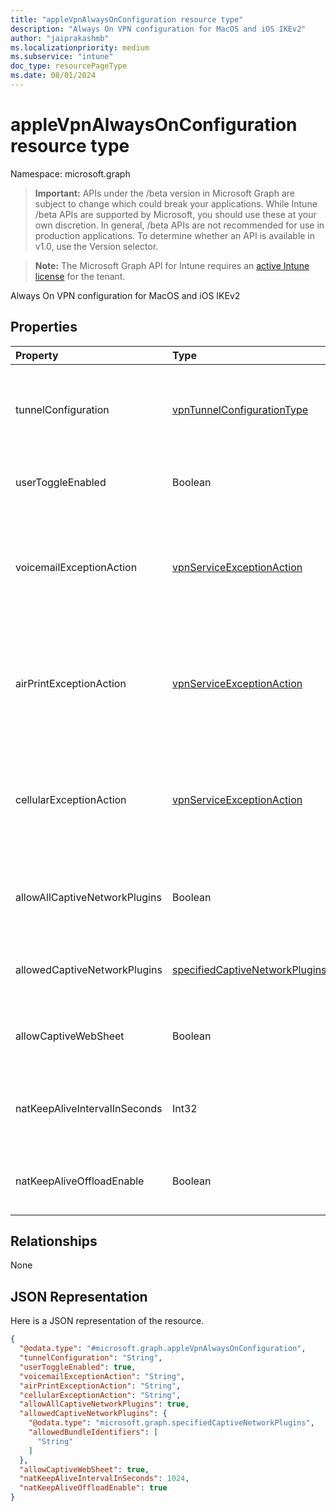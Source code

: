 ```yaml
---
title: "appleVpnAlwaysOnConfiguration resource type"
description: "Always On VPN configuration for MacOS and iOS IKEv2"
author: "jaiprakashmb"
ms.localizationpriority: medium
ms.subservice: "intune"
doc_type: resourcePageType
ms.date: 08/01/2024
---
```


# appleVpnAlwaysOnConfiguration resource type

Namespace: microsoft.graph

> **Important:** APIs under the /beta version in Microsoft Graph are subject to change which could break your applications. While Intune /beta APIs are supported by Microsoft, you should use these at your own discretion. In general, /beta APIs are not recommended for use in production applications. To determine whether an API is available in v1.0, use the Version selector.

> **Note:** The Microsoft Graph API for Intune requires an [active Intune license](https://go.microsoft.com/fwlink/?linkid=839381) for the tenant.

Always On VPN configuration for MacOS and iOS IKEv2

## Properties
|Property|Type|Description|
|:---|:---|:---|
|tunnelConfiguration|[vpnTunnelConfigurationType](../resources/intune-deviceconfig-vpntunnelconfigurationtype.md)|Determines what connections the specific tunnel configuration applies to. Possible values are: `wifiAndCellular`, `cellular`, `wifi`.|
|userToggleEnabled|Boolean|Allow the user to toggle the VPN configuration using the UI|
|voicemailExceptionAction|[vpnServiceExceptionAction](../resources/intune-deviceconfig-vpnserviceexceptionaction.md)|Determine whether voicemail service will be exempt from the always-on VPN connection. Possible values are: `forceTrafficViaVPN`, `allowTrafficOutside`, `dropTraffic`.|
|airPrintExceptionAction|[vpnServiceExceptionAction](../resources/intune-deviceconfig-vpnserviceexceptionaction.md)|Determine whether AirPrint service will be exempt from the always-on VPN connection. Possible values are: `forceTrafficViaVPN`, `allowTrafficOutside`, `dropTraffic`.|
|cellularExceptionAction|[vpnServiceExceptionAction](../resources/intune-deviceconfig-vpnserviceexceptionaction.md)|Determine whether Cellular service will be exempt from the always-on VPN connection. Possible values are: `forceTrafficViaVPN`, `allowTrafficOutside`, `dropTraffic`.|
|allowAllCaptiveNetworkPlugins|Boolean|Specifies whether traffic from all captive network plugins should be allowed outside the vpn|
|allowedCaptiveNetworkPlugins|[specifiedCaptiveNetworkPlugins](../resources/intune-deviceconfig-specifiedcaptivenetworkplugins.md)|Determines whether all, some, or no non-native captive networking apps are allowed|
|allowCaptiveWebSheet|Boolean|Determines whether traffic from the Websheet app is allowed outside of the VPN|
|natKeepAliveIntervalInSeconds|Int32|Specifies how often in seconds to send a network address translation keepalive package through the VPN|
|natKeepAliveOffloadEnable|Boolean|Enable hardware offloading of NAT keepalive signals when the device is asleep|

## Relationships
None

## JSON Representation
Here is a JSON representation of the resource.
<!-- {
  "blockType": "resource",
  "@odata.type": "microsoft.graph.appleVpnAlwaysOnConfiguration"
}
-->
``` json
{
  "@odata.type": "#microsoft.graph.appleVpnAlwaysOnConfiguration",
  "tunnelConfiguration": "String",
  "userToggleEnabled": true,
  "voicemailExceptionAction": "String",
  "airPrintExceptionAction": "String",
  "cellularExceptionAction": "String",
  "allowAllCaptiveNetworkPlugins": true,
  "allowedCaptiveNetworkPlugins": {
    "@odata.type": "microsoft.graph.specifiedCaptiveNetworkPlugins",
    "allowedBundleIdentifiers": [
      "String"
    ]
  },
  "allowCaptiveWebSheet": true,
  "natKeepAliveIntervalInSeconds": 1024,
  "natKeepAliveOffloadEnable": true
}
```